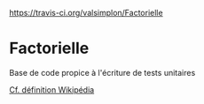 
https://travis-ci.org/valsimplon/Factorielle


# Factorielle

Base de code propice à l'écriture de tests unitaires

[Cf. définition Wikipédia](https://fr.wikipedia.org/wiki/Factorielle)

